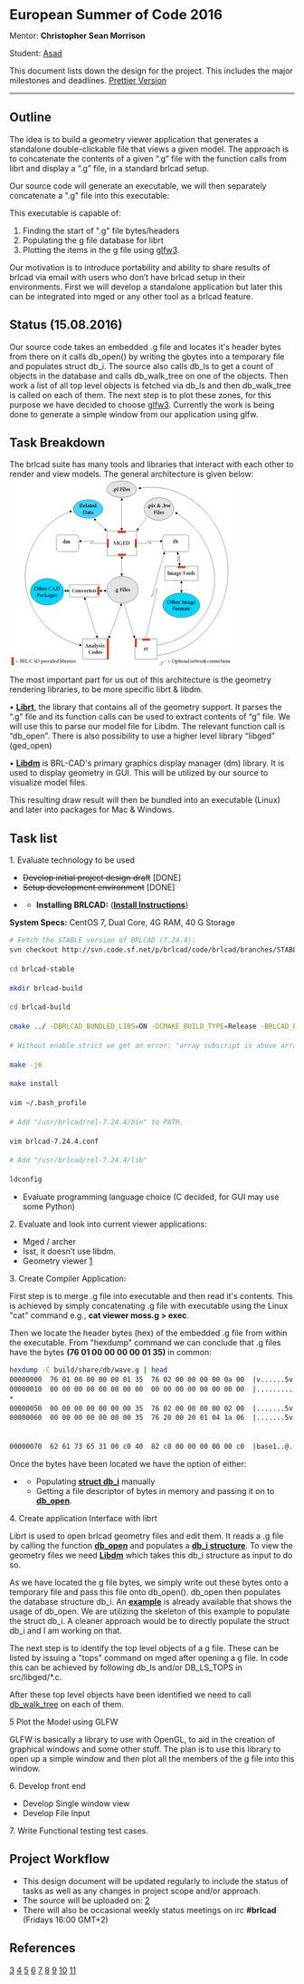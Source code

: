 <font size="5">**European Summer of Code 2016**</font>

Mentor: **Christopher Sean Morrison**

Student: [Asad](../user/Asadmorgoth.md)

This document lists down the design for the project. This includes the
major milestones and deadlines. [Prettier
Version](https://onedrive.live.com/redir?page=view&resid=A5975CC7CB592FF3!1807&authkey=!ACJF7aDRbNZlIIA)

------------------------------------------------------------------------

## Outline

The idea is to build a geometry viewer application that generates a
standalone double-clickable file that views a given model. The approach
is to concatenate the contents of a given “.g” file with the function
calls from librt and display a “.g” file, in a standard brlcad setup.

Our source code will generate an executable, we will then separately
concatenate a ".g" file into this executable:

This executable is capable of:

1.  Finding the start of ".g" file bytes/headers
2.  Populating the g file database for librt
3.  Plotting the items in the g file using
    [glfw3](http://www.glfw.org/docs/latest/pages.html).

Our motivation is to introduce portability and ability to share results
of brlcad via email with users who don’t have brlcad setup in their
environments. First we will develop a standalone application but later
this can be integrated into mged or any other tool as a brlcad feature.

## Status (15.08.2016)

Our source code takes an embedded .g file and locates it's header bytes
from there on it calls db_open() by writing the gbytes into a temporary
file and populates struct db_i. The source also calls db_ls to get a
count of objects in the database and calls db_walk_tree on one of the
objects. Then work a list of all top level objects is fetched via db_ls
and then db_walk_tree is called on each of them. The next step is to
plot these zones, for this purpose we have decided to choose
[glfw3](http://www.glfw.org/docs/latest/pages.html). Currently the work
is being done to generate a simple window from our application using
glfw.

## Task Breakdown

The brlcad suite has many tools and libraries that interact with each
other to render and view models. The general architecture is given
below:
![](../doc/img/Data_flow_structure.png)

The most important part for us out of this architecture is the geometry
rendering libraries, to be more specific librt & libdm.

•
[**Librt**](http://brlcad.sourceforge.net/doxygen/da/d12/group__librt.html),
the library that contains all of the geometry support. It parses the
“.g” file and its function calls can be used to extract contents of “g”
file. We will use this to parse our model file for Libdm. The relevant
function call is “db_open”. There is also possibility to use a higher
level library “libged” (ged_open)

•
[**Libdm**](http://brlcad.org/docs/doxygen-r64112/d4/de4/group__libdm.xhtml)
is BRL-CAD's primary graphics display manager (dm) library. It is used
to display geometry in GUI. This will be utilized by our source to
visualize model files.

This resulting draw result will then be bundled into an executable
(Linux) and later into packages for Mac & Windows.

## Task list

1\. Evaluate technology to be used

-   <s>Develop initial project design draft</s> \[DONE\]
-   <s>Setup development environment</s> \[DONE\]

<!-- -->

-   -   **Installing BRLCAD:** ([**Install
        Instructions**](http://svn.code.sf.net/p/brlcad/code/brlcad/trunk/INSTALL))



**System Specs:** CentOS 7, Dual Core, 4G RAM, 40 G Storage

``` bash
# Fetch the STABLE version of BRLCAD (7.24.4):
svn checkout http://svn.code.sf.net/p/brlcad/code/brlcad/branches/STABLE/ brlcad-stable

cd brlcad-stable

mkdir brlcad-build

cd brlcad-build

cmake ../ -DBRLCAD_BUNDLED_LIBS=ON -DCMAKE_BUILD_TYPE=Release -BRLCAD_ENABLE_STRICT=OFF

# Without enable strict we get an error: "array subscript is above array bounds" during make

make -j6

make install

vim ~/.bash_profile

# Add "/usr/brlcad/rel-7.24.4/bin" to PATH.

vim brlcad-7.24.4.conf

# Add "/usr/brlcad/rel-7.24.4/lib"

ldconfig
```

-   Evaluate programming language choice (C decided, for GUI may use
    some Python)

2\. Evaluate and look into current viewer applications:

-   Mged / archer
-   Isst, it doesn’t use libdm.
-   Geometry viewer [1](https://github.com/BRL-CAD/geometry_viewer)

3\. Create Compiler Application:

First step is to merge .g file into executable and then read it's
contents. This is achieved by simply concatenating .g file with
executable using the Linux "cat" command e.g., **cat viewer moss.g &gt;
exec**.

Then we locate the header bytes (hex) of the embedded .g file from
within the executable. From "hexdump" command we can conclude that .g
files have the bytes **(76 01 00 00 00 00 01 35)** in common:

``` bash
hexdump -C build/share/db/wave.g | head
00000000  76 01 00 00 00 00 01 35  76 02 00 00 00 00 0a 00  |v......5v.......|
00000010  00 00 00 00 00 00 00 00  00 00 00 00 00 00 00 00  |................|
*
00000050  00 00 00 00 00 00 00 35  76 02 00 00 00 00 02 00  |.......5v.......|
00000060  00 00 00 00 00 00 00 35  76 20 00 20 01 04 1a 06  |.......5v . ....|


00000070  62 61 73 65 31 00 c0 40  82 c0 00 00 00 00 00 c0  |base1..@........|
```

Once the bytes have been located we have the option of either:

-   -   Populating [**struct
        db_i**](http://brlcad.org/docs/doxygen-r64112/d2/d66/structdb__i.xhtml)
        manually
    -   Getting a file descriptor of bytes in memory and passing it on
        to
        [**db_open**](http://brlcad.org/docs/doxygen-r64112/d3/d9b/group__dbio.xhtml#gaa9eb8edb99fa1da5d188587e07d8dacc).

4\. Create application Interface with librt

Librt is used to open brlcad geometry files and edit them. It reads a .g
file by calling the function
[**db_open**](http://brlcad.org/docs/doxygen-r64112/d3/d9b/group__dbio.xhtml#gaa9eb8edb99fa1da5d188587e07d8dacc)
and populates a [**db_i
structure**](http://brlcad.org/docs/doxygen-r64112/d2/d66/structdb__i.xhtml).
To view the geometry files we need
[**Libdm**](http://brlcad.org/docs/doxygen-r64112/d4/de4/group__libdm.xhtml)
which takes this db_i structure as input to do so.

As we have located the g file bytes, we simply write out these bytes
onto a temporary file and pass this file onto db_open(). db_open then
populates the database structure db_i. An
[**example**](/wiki/doc/Example_db_walk_tree) is already available that shows
the usage of db_open. We are utilizing the skeleton of this example to
populate the struct db_i. A cleaner approach would be to directly
populate the struct db_i and I am working on that.

The next step is to identify the top level objects of a g file. These
can be listed by issuing a "tops" command on mged after opening a g
file. In code this can be achieved by following db_ls and/or
DB_LS_TOPS in src/libged/\*.c.

After these top level objects have been identified we need to call
[db_walk_tree](http://brlcad.sourceforge.net/doxygen/d3/d9b/group__dbio.html#ge69d8a8eb90d514e554e1b84bbb7018f)
on each of them.

5 Plot the Model using GLFW

GLFW is basically a library to use with OpenGL, to aid in the creation
of graphical windows and some other stuff. The plan is to use this
library to open up a simple window and then plot all the members of the
g file into this window.

6\. Develop front end

-   Develop Single window view
-   Develop File Input

7\. Write Functional testing test cases.

## Project Workflow

-   This design document will be updated regularly to include the status
    of tasks as well as any changes in project scope and/or approach.
-   The source will be uploaded on:
    [2](https://github.com/asadpiz/brlcad-viewer)
-   There will also be occasional weekly status meetings on irc
    **\#brlcad** (Fridays 16:00 GMT+2)

## References

[3](http://brlcad.org/w/images/3/3d/Application_Development.pdf)
[4](http://brlcad.sourceforge.net/doxygen/modules.html)
[5](http://brlcad.org/docs/doxygen-r64112/index.xhtml)
[6](http://brlcad.org/docs/doxygen-r64112/d2/d66/structdb__i.xhtml)
[7](http://brlcad.org/docs/doxygen-r64112/d3/d9b/group__dbio.xhtml#gaa9eb8edb99fa1da5d188587e07d8dacc)
[8](http://brlcad.org/docs/doxygen-r64112/d0/d0a/ged_8c_source.xhtml#l00420)
[9](http://brlcad.org/docs/doxygen-r64112/dc/ddd/osg-test_8cpp_source.xhtml#l00588)
[10](http://en.flossmanuals.net/contributors-guide-to-brl-cad/appendix-iii-further-references-and-resources/)
[11](http://svn.code.sf.net/p/brlcad/code/brlcad/trunk/HACKING)
